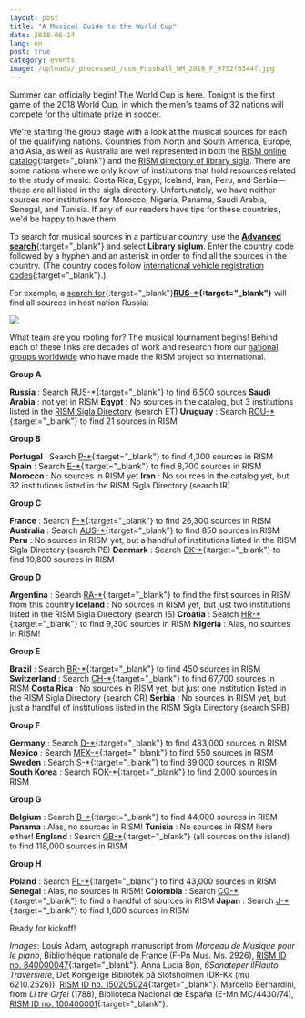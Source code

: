 ```yaml
---
layout: post
title: "A Musical Guide to the World Cup"
date: 2018-06-14
lang: en
post: true
category: events
image: /uploads/_processed_/csm_Fussball_WM_2018_F_9752f6344f.jpg
---
```



Summer can officially begin! The World Cup is here. Tonight is the first game of the 2018 World Cup, in which the men's teams of 32 nations will compete for the ultimate prize in soccer.

We're starting the group stage with a look at the musical sources for each of the qualifying nations. Countries from North and South America, Europe, and Asia, as well as Australia are well represented in both the [RISM online catalog](http://opac.rism.info/){:target="_blank"} and the [RISM directory of library sigla](/sigla.html). There are some nations where we only know of institutions that hold resources related to the study of music: Costa Rica, Egypt, Iceland, Iran, Peru, and Serbia—these are all listed in the sigla directory. Unfortunately, we have neither sources nor institutions for Morocco, Nigeria, Panama, Saudi Arabia, Senegal, and Tunisia. If any of our readers have tips for these countries, we'd be happy to have them.

To search for musical sources in a particular country, use the [**Advanced search**](https://opac.rism.info/metaopac/start.do?View=rism&SearchType=2&Language=en){:target="_blank"} and select **Library siglum**. Enter the country code followed by a hyphen and an asterisk in order to find all the sources in the country. (The country codes follow [international vehicle registration codes](https://en.wikipedia.org/wiki/International_vehicle_registration_code){:target="_blank"}.)

For example, a [search for](https://opac.rism.info/search?View=rism&siglum=RUS-*&Language=en){:target="_blank"}**[RUS-\*](https://opac.rism.info/search?View=rism&siglum=RUS-*&Language=en){:target="_blank"}** will find all sources in host nation Russia:



![](/fileadmin/content/news/Fussball_WM_2018_Suche.png)


What team are you rooting for? The musical tournament begins! Behind each of these links are decades of work and research from our [national groups worldwide](/international.html) who have made the RISM project so international.

**Group A**

**Russia** : Search [RUS-\*](https://opac.rism.info/search?View=rism&siglum=RUS-*&Language=en){:target="_blank"} to find 6,500 sources
**Saudi Arabia** : not yet in RISM
**Egypt** : No sources in the catalog, but 3 institutions listed in the [RISM Sigla Directory](/sigla.html) (search ET)
**Uruguay** : Search [ROU-\*](https://opac.rism.info/search?View=rism&siglum=ROU-*&Language=en){:target="_blank"} to find 21 sources in RISM

**Group B**

**Portugal** : Search [P-\*](https://opac.rism.info/search?View=rism&siglum=P-*&Language=en){:target="_blank"} to find 4,300 sources in RISM
**Spain** : Search [E-\*](https://opac.rism.info/search?View=rism&siglum=E-*&Language=en){:target="_blank"} to find 8,700 sources in RISM
**Morocco** : No sources in RISM yet
**Iran** : No sources in the catalog yet, but 32 institutions listed in the RISM Sigla Directory (search IR)

**Group C**

**France** : Search [F-\*](https://opac.rism.info/search?View=rism&siglum=F-*&Language=en){:target="_blank"} to find 26,300 sources in RISM
**Australia** : Search [AUS-\*](https://opac.rism.info/search?View=rism&siglum=AUS-*&Language=en){:target="_blank"} to find 850 sources in RISM
**Peru** : No sources in RISM yet, but a handful of institutions listed in the RISM Sigla Directory (search PE)
**Denmark** : Search [DK-\*](https://opac.rism.info/search?View=rism&siglum=DK-*&Language=en){:target="_blank"} to find 10,800 sources in RISM

**Group D**

**Argentina** : Search [RA-\*](https://opac.rism.info/search?View=rism&siglum=RA-*&Language=en){:target="_blank"} to find the first sources in RISM from this country
**Iceland** : No sources in RISM yet, but just two institutions listed in the RISM Sigla Directory (search IS)
**Croatia** : Search [HR-\*](https://opac.rism.info/search?View=rism&siglum=HR-*&Language=en){:target="_blank"} to find 9,300 sources in RISM
**Nigeria** : Alas, no sources in RISM!

**Group E**

**Brazil** : Search [BR-\*](https://opac.rism.info/search?View=rism&siglum=BR-*&Language=en){:target="_blank"} to find 450 sources in RISM
**Switzerland** : Search [CH-\*](https://opac.rism.info/search?View=rism&siglum=CH-*&Language=en){:target="_blank"} to find 67,700 sources in RISM
**Costa Rica** : No sources in RISM yet, but just one institution listed in the RISM Sigla Directory (search CR)
**Serbia** : No sources in RISM yet, but just a handful of institutions listed in the RISM Sigla Directory (search SRB)

**Group F**

**Germany** : Search [D-\*](https://opac.rism.info/search?View=rism&siglum=D-*&Language=en){:target="_blank"} to find 483,000 sources in RISM
**Mexico** : Search [MEX-\*](https://opac.rism.info/search?View=rism&siglum=MEX-*&Language=en){:target="_blank"} to find 550 sources in RISM
**Sweden** : Search [S-\*](https://opac.rism.info/search?View=rism&siglum=S-*&Language=en){:target="_blank"} to find 39,000 sources in RISM
**South Korea** : Search [ROK-\*](https://opac.rism.info/search?View=rism&siglum=ROK-*&Language=en){:target="_blank"} to find 2,000 sources in RISM

**Group G**

**Belgium** : Search [B-\*](https://opac.rism.info/search?View=rism&siglum=B-*&Language=en){:target="_blank"} to find 44,000 sources in RISM
**Panama** : Alas, no sources in RISM!
**Tunisia** : No sources in RISM here either!
**England** : Search [GB-\*](https://opac.rism.info/search?View=rism&siglum=GB-*&Language=en){:target="_blank"} (all sources on the island) to find 118,000 sources in RISM

**Group H**

**Poland** : Search [PL-\*](https://opac.rism.info/search?View=rism&siglum=PL-*&Language=en){:target="_blank"} to find 43,000 sources in RISM
**Senegal** : Alas, no sources in RISM!
**Colombia** : Search [CO-\*](https://opac.rism.info/search?View=rism&siglum=CO-*&Language=en){:target="_blank"} to find a handful of sources in RISM
**Japan** : Search [J-\*](https://opac.rism.info/search?View=rism&siglum=J-*&Language=en){:target="_blank"} to find 1,600 sources in RISM

Ready for kickoff!


_Images_:
Louis Adam, autograph manuscript from _Morceau de Musique pour le piano_, Bibliothèque nationale de France (F-Pn Mus. Ms. 2926), [RISM ID no. 840000047](https://opac.rism.info/search?id=840000047){:target="_blank"}.
Anna Lucia Bon, _6Sonateper ilFlauto Traversiere_, Det Kongelige Bibliotek på Slotsholmen (DK-Kk (mu 6210.2526)), [RISM ID no. 150205024](https://opac.rism.info/search?id=150205024){:target="_blank"}.
Marcello Bernardini, from _Li tre Orfei_ (1788), Biblioteca Nacional de España (E-Mn MC/4430/74), [RISM ID no. 100400001](https://opac.rism.info/search?id=100400001){:target="_blank"}.



<script type="text/javascript">var switchTo5x=true;</script><script type="text/javascript" src="http://w.sharethis.com/button/buttons.js"></script><script type="text/javascript">stLight.options({publisher: "9b601438-1ce1-49d8-bfd7-9cff5df54c17", doNotHash: false, doNotCopy: false, hashAddressBar: false});</script>